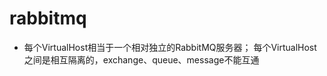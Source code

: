 # rabbitmq

-  每个VirtualHost相当于一个相对独立的RabbitMQ服务器；
   每个VirtualHost之间是相互隔离的，exchange、queue、message不能互通